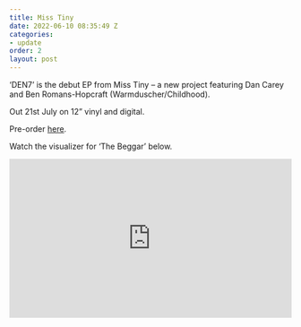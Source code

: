 ```yaml
---
title: Miss Tiny
date: 2022-06-10 08:35:49 Z
categories:
- update
order: 2
layout: post
---
```


‘DEN7’ is the debut EP from Miss Tiny – a new project featuring Dan Carey and Ben Romans-Hopcraft (Warmduscher/Childhood).

Out 21st July on 12” vinyl and digital.


Pre-order <a href="https://ffm.to/misstiny_den7" >here</a>.

Watch the visualizer for ‘The Beggar’ below.

 
<style>.embed-container { position: relative; padding-bottom: 56.25%; height: 0; overflow: hidden; max-width: 100%; } .embed-container iframe, .embed-container object, .embed-container embed { position: absolute; top: 0; left: 0; width: 100%; height: 100%; }</style><div class='embed-container'><iframe src='https://www.youtube.com/embed/IvKYRb1Er9E' frameborder='0' allowfullscreen></iframe></div>
<p> </p>
